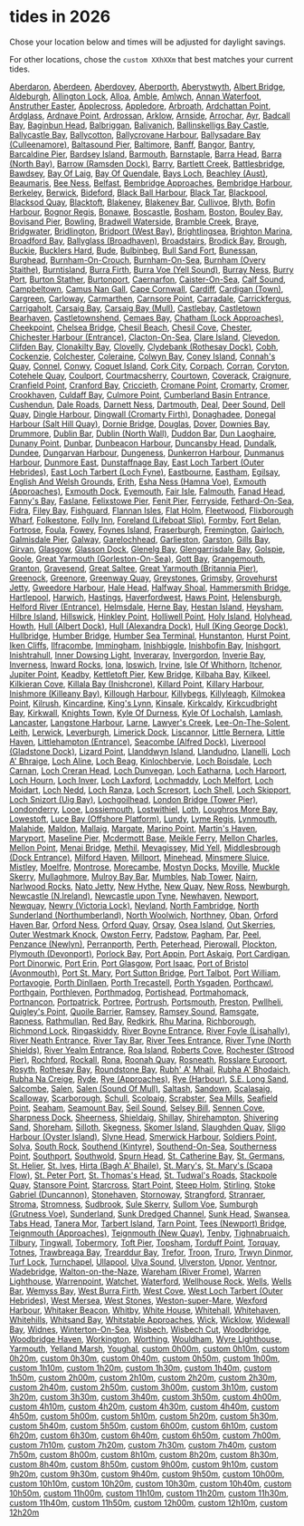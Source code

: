 # tides in 2026
Chose your location below and times will be adjusted for daylight savings.

For other locations, chose the `custom XXhXXm` that best matches your current tides.

[Aberdaron](Aberdaron), [Aberdeen](Aberdeen), [Aberdovey](Aberdovey), [Aberporth](Aberporth), [Aberystwyth](Aberystwyth), [Albert Bridge](Albert-Bridge), [Aldeburgh](Aldeburgh), [Allington Lock](Allington-Lock), [Alloa](Alloa), [Amble](Amble), [Amlwch](Amlwch), [Annan Waterfoot](Annan-Waterfoot), [Anstruther Easter](Anstruther-Easter), [Applecross](Applecross), [Appledore](Appledore), [Arbroath](Arbroath), [Ardchattan Point](Ardchattan-Point), [Ardglass](Ardglass), [Ardnave Point](Ardnave-Point), [Ardrossan](Ardrossan), [Arklow](Arklow), [Arnside](Arnside), [Arrochar](Arrochar), [Ayr](Ayr), [Badcall Bay](Badcall-Bay), [Baginbun Head](Baginbun-Head), [Balbriggan](Balbriggan), [Balivanich](Balivanich), [Ballinskelligs Bay Castle](Ballinskelligs-Bay-Castle), [Ballycastle Bay](Ballycastle-Bay), [Ballycotton](Ballycotton), [Ballycrovane Harbour](Ballycrovane-Harbour), [Ballysadare Bay (Culleenamore)](Ballysadare-Bay-(Culleenamore)), [Baltasound Pier](Baltasound-Pier), [Baltimore](Baltimore), [Banff](Banff), [Bangor](Bangor), [Bantry](Bantry), [Barcaldine Pier](Barcaldine-Pier), [Bardsey Island](Bardsey-Island), [Barmouth](Barmouth), [Barnstaple](Barnstaple), [Barra Head](Barra-Head), [Barra (North Bay)](Barra-(North-Bay)), [Barrow (Ramsden Dock)](Barrow-(Ramsden-Dock)), [Barry](Barry), [Bartlett Creek](Bartlett-Creek), [Battlesbridge](Battlesbridge), [Bawdsey](Bawdsey), [Bay Of Laig](Bay-Of-Laig), [Bay Of Quendale](Bay-Of-Quendale), [Bays Loch](Bays-Loch), [Beachley (Aust)](Beachley-(Aust)), [Beaumaris](Beaumaris), [Bee Ness](Bee-Ness), [Belfast](Belfast), [Bembridge Approaches](Bembridge-Approaches), [Bembridge Harbour](Bembridge-Harbour), [Berkeley](Berkeley), [Berwick](Berwick), [Bideford](Bideford), [Black Ball Harbour](Black-Ball-Harbour), [Black Tar](Black-Tar), [Blackpool](Blackpool), [Blacksod Quay](Blacksod-Quay), [Blacktoft](Blacktoft), [Blakeney](Blakeney), [Blakeney Bar](Blakeney-Bar), [Cullivoe](Cullivoe), [Blyth](Blyth), [Bofin Harbour](Bofin-Harbour), [Bognor Regis](Bognor-Regis), [Bonawe](Bonawe), [Boscastle](Boscastle), [Bosham](Bosham), [Boston](Boston), [Bouley Bay](Bouley-Bay), [Bovisand Pier](Bovisand-Pier), [Bowling](Bowling), [Bradwell Waterside](Bradwell-Waterside), [Bramble Creek](Bramble-Creek), [Braye](Braye), [Bridgwater](Bridgwater), [Bridlington](Bridlington), [Bridport (West Bay)](Bridport-(West-Bay)), [Brightlingsea](Brightlingsea), [Brighton Marina](Brighton-Marina), [Broadford Bay](Broadford-Bay), [Ballyglass (Broadhaven)](Ballyglass-(Broadhaven)), [Broadstairs](Broadstairs), [Brodick Bay](Brodick-Bay), [Brough](Brough), [Buckie](Buckie), [Bucklers Hard](Bucklers-Hard), [Bude](Bude), [Bulbinbeg](Bulbinbeg), [Bull Sand Fort](Bull-Sand-Fort), [Bunessan](Bunessan), [Burghead](Burghead), [Burnham-On-Crouch](Burnham-On-Crouch), [Burnham-On-Sea](Burnham-On-Sea), [Burnham (Overy Staithe)](Burnham-(Overy-Staithe)), [Burntisland](Burntisland), [Burra Firth](Burra-Firth), [Burra Voe (Yell Sound)](Burra-Voe-(Yell-Sound)), [Burray Ness](Burray-Ness), [Burry Port](Burry-Port), [Burton Stather](Burton-Stather), [Burtonport](Burtonport), [Caernarfon](Caernarfon), [Caister-On-Sea](Caister-On-Sea), [Calf Sound](Calf-Sound), [Campbeltown](Campbeltown), [Camus Nan Gall](Camus-Nan-Gall), [Cape Cornwall](Cape-Cornwall), [Cardiff](Cardiff), [Cardigan (Town)](Cardigan-(Town)), [Cargreen](Cargreen), [Carloway](Carloway), [Carmarthen](Carmarthen), [Carnsore Point](Carnsore-Point), [Carradale](Carradale), [Carrickfergus](Carrickfergus), [Carrigaholt](Carrigaholt), [Carsaig Bay](Carsaig-Bay), [Carsaig Bay (Mull)](Carsaig-Bay-(Mull)), [Castlebay](Castlebay), [Castletown Bearhaven](Castletown-Bearhaven), [Castletownshend](Castletownshend), [Cemaes Bay](Cemaes-Bay), [Chatham (Lock Approaches)](Chatham-(Lock-Approaches)), [Cheekpoint](Cheekpoint), [Chelsea Bridge](Chelsea-Bridge), [Chesil Beach](Chesil-Beach), [Chesil Cove](Chesil-Cove), [Chester](Chester), [Chichester Harbour (Entrance)](Chichester-Harbour-(Entrance)), [Clacton-On-Sea](Clacton-On-Sea), [Clare Island](Clare-Island), [Clevedon](Clevedon), [Clifden Bay](Clifden-Bay), [Clonakilty Bay](Clonakilty-Bay), [Clovelly](Clovelly), [Clydebank (Rothesay Dock)](Clydebank-(Rothesay-Dock)), [Cobh](Cobh), [Cockenzie](Cockenzie), [Colchester](Colchester), [Coleraine](Coleraine), [Colwyn Bay](Colwyn-Bay), [Coney Island](Coney-Island), [Connah's Quay](Connah's-Quay), [Connel](Connel), [Conwy](Conwy), [Coquet Island](Coquet-Island), [Cork City](Cork-City), [Corpach](Corpach), [Corran](Corran), [Coryton](Coryton), [Cotehele Quay](Cotehele-Quay), [Coulport](Coulport), [Courtmacsherry](Courtmacsherry), [Courtown](Courtown), [Coverack](Coverack), [Craignure](Craignure), [Cranfield Point](Cranfield-Point), [Cranford Bay](Cranford-Bay), [Criccieth](Criccieth), [Cromane Point](Cromane-Point), [Cromarty](Cromarty), [Cromer](Cromer), [Crookhaven](Crookhaven), [Culdaff Bay](Culdaff-Bay), [Culmore Point](Culmore-Point), [Cumberland Basin Entrance](Cumberland-Basin-Entrance), [Cushendun](Cushendun), [Dale Roads](Dale-Roads), [Darnett Ness](Darnett-Ness), [Dartmouth](Dartmouth), [Deal](Deal), [Deer Sound](Deer-Sound), [Dell Quay](Dell-Quay), [Dingle Harbour](Dingle-Harbour), [Dingwall (Cromarty Firth)](Dingwall-(Cromarty-Firth)), [Donaghadee](Donaghadee), [Donegal Harbour (Salt Hill Quay)](Donegal-Harbour-(Salt-Hill-Quay)), [Dornie Bridge](Dornie-Bridge), [Douglas](Douglas), [Dover](Dover), [Downies Bay](Downies-Bay), [Drummore](Drummore), [Dublin Bar](Dublin-Bar), [Dublin (North Wall)](Dublin-(North-Wall)), [Duddon Bar](Duddon-Bar), [Dun Laoghaire](Dun-Laoghaire), [Dunany Point](Dunany-Point), [Dunbar](Dunbar), [Dunbeacon Harbour](Dunbeacon-Harbour), [Duncansby Head](Duncansby-Head), [Dundalk](Dundalk), [Dundee](Dundee), [Dungarvan Harbour](Dungarvan-Harbour), [Dungeness](Dungeness), [Dunkerron Harbour](Dunkerron-Harbour), [Dunmanus Harbour](Dunmanus-Harbour), [Dunmore East](Dunmore-East), [Dunstaffnage Bay](Dunstaffnage-Bay), [East Loch Tarbert (Outer Hebrides)](East-Loch-Tarbert-(Outer-Hebrides)), [East Loch Tarbert (Loch Fyne)](East-Loch-Tarbert-(Loch-Fyne)), [Eastbourne](Eastbourne), [Eastham](Eastham), [Egilsay](Egilsay), [English And Welsh Grounds](English-And-Welsh-Grounds), [Erith](Erith), [Esha Ness (Hamna Voe)](Esha-Ness-(Hamna-Voe)), [Exmouth (Approaches)](Exmouth-(Approaches)), [Exmouth Dock](Exmouth-Dock), [Eyemouth](Eyemouth), [Fair Isle](Fair-Isle), [Falmouth](Falmouth), [Fanad Head](Fanad-Head), [Fanny's Bay](Fanny's-Bay), [Faslane](Faslane), [Felixstowe Pier](Felixstowe-Pier), [Fenit Pier](Fenit-Pier), [Ferryside](Ferryside), [Fethard-On-Sea](Fethard-On-Sea), [Fidra](Fidra), [Filey Bay](Filey-Bay), [Fishguard](Fishguard), [Flannan Isles](Flannan-Isles), [Flat Holm](Flat-Holm), [Fleetwood](Fleetwood), [Flixborough Wharf](Flixborough-Wharf), [Folkestone](Folkestone), [Folly Inn](Folly-Inn), [Foreland (Lifeboat Slip)](Foreland-(Lifeboat-Slip)), [Formby](Formby), [Fort Belan](Fort-Belan), [Fortrose](Fortrose), [Foula](Foula), [Fowey](Fowey), [Foynes Island](Foynes-Island), [Fraserburgh](Fraserburgh), [Fremington](Fremington), [Gairloch](Gairloch), [Galmisdale Pier](Galmisdale-Pier), [Galway](Galway), [Garelochhead](Garelochhead), [Garlieston](Garlieston), [Garston](Garston), [Gills Bay](Gills-Bay), [Girvan](Girvan), [Glasgow](Glasgow), [Glasson Dock](Glasson-Dock), [Glenelg Bay](Glenelg-Bay), [Glengarrisdale Bay](Glengarrisdale-Bay), [Golspie](Golspie), [Goole](Goole), [Great Yarmouth (Gorleston-On-Sea)](Great-Yarmouth-(Gorleston-On-Sea)), [Gott Bay](Gott-Bay), [Grangemouth](Grangemouth), [Granton](Granton), [Gravesend](Gravesend), [Great Saltee](Great-Saltee), [Great Yarmouth (Britannia Pier)](Great-Yarmouth-(Britannia-Pier)), [Greenock](Greenock), [Greenore](Greenore), [Greenway Quay](Greenway-Quay), [Greystones](Greystones), [Grimsby](Grimsby), [Grovehurst Jetty](Grovehurst-Jetty), [Gweedore Harbour](Gweedore-Harbour), [Hale Head](Hale-Head), [Halfway Shoal](Halfway-Shoal), [Hammersmith Bridge](Hammersmith-Bridge), [Hartlepool](Hartlepool), [Harwich](Harwich), [Hastings](Hastings), [Haverfordwest](Haverfordwest), [Haws Point](Haws-Point), [Helensburgh](Helensburgh), [Helford River (Entrance)](Helford-River-(Entrance)), [Helmsdale](Helmsdale), [Herne Bay](Herne-Bay), [Hestan Island](Hestan-Island), [Heysham](Heysham), [Hilbre Island](Hilbre-Island), [Hillswick](Hillswick), [Hinkley Point](Hinkley-Point), [Holliwell Point](Holliwell-Point), [Holy Island](Holy-Island), [Holyhead](Holyhead), [Howth](Howth), [Hull (Albert Dock)](Hull-(Albert-Dock)), [Hull (Alexandra Dock)](Hull-(Alexandra-Dock)), [Hull (King George Dock)](Hull-(King-George-Dock)), [Hullbridge](Hullbridge), [Humber Bridge](Humber-Bridge), [Humber Sea Terminal](Humber-Sea-Terminal), [Hunstanton](Hunstanton), [Hurst Point](Hurst-Point), [Iken Cliffs](Iken-Cliffs), [Ilfracombe](Ilfracombe), [Immingham](Immingham), [Inishbiggle](Inishbiggle), [Inishbofin Bay](Inishbofin-Bay), [Inishgort](Inishgort), [Inishtrahull](Inishtrahull), [Inner Dowsing Light](Inner-Dowsing-Light), [Inveraray](Inveraray), [Invergordon](Invergordon), [Inverie Bay](Inverie-Bay), [Inverness](Inverness), [Inward Rocks](Inward-Rocks), [Iona](Iona), [Ipswich](Ipswich), [Irvine](Irvine), [Isle Of Whithorn](Isle-Of-Whithorn), [Itchenor](Itchenor), [Jupiter Point](Jupiter-Point), [Keadby](Keadby), [Kettletoft Pier](Kettletoft-Pier), [Kew Bridge](Kew-Bridge), [Kilbaha Bay](Kilbaha-Bay), [Kilkeel](Kilkeel), [Kilkieran Cove](Kilkieran-Cove), [Killala Bay (Inishcrone)](Killala-Bay-(Inishcrone)), [Killard Point](Killard-Point), [Killary Harbour](Killary-Harbour), [Inishmore (Killeany Bay)](Inishmore-(Killeany-Bay)), [Killough Harbour](Killough-Harbour), [Killybegs](Killybegs), [Killyleagh](Killyleagh), [Kilmokea Point](Kilmokea-Point), [Kilrush](Kilrush), [Kincardine](Kincardine), [King's Lynn](King's-Lynn), [Kinsale](Kinsale), [Kirkcaldy](Kirkcaldy), [Kirkcudbright Bay](Kirkcudbright-Bay), [Kirkwall](Kirkwall), [Knights Town](Knights-Town), [Kyle Of Durness](Kyle-Of-Durness), [Kyle Of Lochalsh](Kyle-Of-Lochalsh), [Lamlash](Lamlash), [Lancaster](Lancaster), [Langstone Harbour](Langstone-Harbour), [Larne](Larne), [Lawyer's Creek](Lawyer's-Creek), [Lee-On-The-Solent](Lee-On-The-Solent), [Leith](Leith), [Lerwick](Lerwick), [Leverburgh](Leverburgh), [Limerick Dock](Limerick-Dock), [Liscannor](Liscannor), [Little Bernera](Little-Bernera), [Little Haven](Little-Haven), [Littlehampton (Entrance)](Littlehampton-(Entrance)), [Seacombe (Alfred Dock)](Seacombe-(Alfred-Dock)), [Liverpool (Gladstone Dock)](Liverpool-(Gladstone-Dock)), [Lizard Point](Lizard-Point), [Llanddwyn Island](Llanddwyn-Island), [Llandudno](Llandudno), [Llanelli](Llanelli), [Loch A' Bhraige](Loch-A'-Bhraige), [Loch Aline](Loch-Aline), [Loch Beag](Loch-Beag), [Kinlochbervie](Kinlochbervie), [Loch Boisdale](Loch-Boisdale), [Loch Carnan](Loch-Carnan), [Loch Creran Head](Loch-Creran-Head), [Loch Dunvegan](Loch-Dunvegan), [Loch Eatharna](Loch-Eatharna), [Loch Harport](Loch-Harport), [Loch Hourn](Loch-Hourn), [Loch Inver](Loch-Inver), [Loch Laxford](Loch-Laxford), [Lochmaddy](Lochmaddy), [Loch Melfort](Loch-Melfort), [Loch Moidart](Loch-Moidart), [Loch Nedd](Loch-Nedd), [Loch Ranza](Loch-Ranza), [Loch Scresort](Loch-Scresort), [Loch Shell](Loch-Shell), [Loch Skipport](Loch-Skipport), [Loch Snizort (Uig Bay)](Loch-Snizort-(Uig-Bay)), [Lochgoilhead](Lochgoilhead), [London Bridge (Tower Pier)](London-Bridge-(Tower-Pier)), [Londonderry](Londonderry), [Looe](Looe), [Lossiemouth](Lossiemouth), [Lostwithiel](Lostwithiel), [Loth](Loth), [Loughros More Bay](Loughros-More-Bay), [Lowestoft](Lowestoft), [Luce Bay (Offshore Platform)](Luce-Bay-(Offshore-Platform)), [Lundy](Lundy), [Lyme Regis](Lyme-Regis), [Lynmouth](Lynmouth), [Malahide](Malahide), [Maldon](Maldon), [Mallaig](Mallaig), [Margate](Margate), [Marino Point](Marino-Point), [Martin's Haven](Martin's-Haven), [Maryport](Maryport), [Maseline Pier](Maseline-Pier), [Mcdermott Base](Mcdermott-Base), [Meikle Ferry](Meikle-Ferry), [Mellon Charles](Mellon-Charles), [Mellon Point](Mellon-Point), [Menai Bridge](Menai-Bridge), [Methil](Methil), [Mevagissey](Mevagissey), [Mid Yell](Mid-Yell), [Middlesbrough (Dock Entrance)](Middlesbrough-(Dock-Entrance)), [Milford Haven](Milford-Haven), [Millport](Millport), [Minehead](Minehead), [Minsmere Sluice](Minsmere-Sluice), [Mistley](Mistley), [Moelfre](Moelfre), [Montrose](Montrose), [Morecambe](Morecambe), [Mostyn Docks](Mostyn-Docks), [Moville](Moville), [Muckle Skerry](Muckle-Skerry), [Mullaghmore](Mullaghmore), [Mulroy Bay Bar](Mulroy-Bay-Bar), [Mumbles](Mumbles), [Nab Tower](Nab-Tower), [Nairn](Nairn), [Narlwood Rocks](Narlwood-Rocks), [Nato Jetty](Nato-Jetty), [New Hythe](New-Hythe), [New Quay](New-Quay), [New Ross](New-Ross), [Newburgh](Newburgh), [Newcastle (N.Ireland)](Newcastle-(N.Ireland)), [Newcastle upon Tyne](Newcastle-upon-Tyne), [Newhaven](Newhaven), [Newport](Newport), [Newquay](Newquay), [Newry (Victoria Lock)](Newry-(Victoria-Lock)), [Neyland](Neyland), [North Fambridge](North-Fambridge), [North Sunderland (Northumberland)](North-Sunderland-(Northumberland)), [North Woolwich](North-Woolwich), [Northney](Northney), [Oban](Oban), [Orford Haven Bar](Orford-Haven-Bar), [Orford Ness](Orford-Ness), [Orford Quay](Orford-Quay), [Orsay](Orsay), [Osea Island](Osea-Island), [Out Skerries](Out-Skerries), [Outer Westmark Knock](Outer-Westmark-Knock), [Owston Ferry](Owston-Ferry), [Padstow](Padstow), [Pagham](Pagham), [Par](Par), [Peel](Peel), [Penzance (Newlyn)](Penzance-(Newlyn)), [Perranporth](Perranporth), [Perth](Perth), [Peterhead](Peterhead), [Pierowall](Pierowall), [Plockton](Plockton), [Plymouth (Devonport)](Plymouth-(Devonport)), [Porlock Bay](Porlock-Bay), [Port Appin](Port-Appin), [Port Askaig](Port-Askaig), [Port Cardigan](Port-Cardigan), [Port Dinorwic](Port-Dinorwic), [Port Erin](Port-Erin), [Port Glasgow](Port-Glasgow), [Port Isaac](Port-Isaac), [Port of Bristol (Avonmouth)](Port-of-Bristol-(Avonmouth)), [Port St. Mary](Port-St.-Mary), [Port Sutton Bridge](Port-Sutton-Bridge), [Port Talbot](Port-Talbot), [Port William](Port-William), [Portavogie](Portavogie), [Porth Dinllaen](Porth-Dinllaen), [Porth Trecastell](Porth-Trecastell), [Porth Ysgaden](Porth-Ysgaden), [Porthcawl](Porthcawl), [Porthgain](Porthgain), [Porthleven](Porthleven), [Porthmadog](Porthmadog), [Portishead](Portishead), [Portmahomack](Portmahomack), [Portnancon](Portnancon), [Portpatrick](Portpatrick), [Portree](Portree), [Portrush](Portrush), [Portsmouth](Portsmouth), [Preston](Preston), [Pwllheli](Pwllheli), [Quigley's Point](Quigley's-Point), [Quoile Barrier](Quoile-Barrier), [Ramsey](Ramsey), [Ramsey Sound](Ramsey-Sound), [Ramsgate](Ramsgate), [Rapness](Rapness), [Rathmullan](Rathmullan), [Red Bay](Red-Bay), [Redkirk](Redkirk), [Rhu Marina](Rhu-Marina), [Richborough](Richborough), [Richmond Lock](Richmond-Lock), [Ringaskiddy](Ringaskiddy), [River Boyne Entrance](River-Boyne-Entrance), [River Foyle (Lisahally)](River-Foyle-(Lisahally)), [River Neath Entrance](River-Neath-Entrance), [River Tay Bar](River-Tay-Bar), [River Tees Entrance](River-Tees-Entrance), [River Tyne (North Shields)](River-Tyne-(North-Shields)), [River Yealm Entrance](River-Yealm-Entrance), [Roa Island](Roa-Island), [Roberts Cove](Roberts-Cove), [Rochester (Strood Pier)](Rochester-(Strood-Pier)), [Rochford](Rochford), [Rockall](Rockall), [Rona](Rona), [Roonah Quay](Roonah-Quay), [Rosneath](Rosneath), [Rosslare Europort](Rosslare-Europort), [Rosyth](Rosyth), [Rothesay Bay](Rothesay-Bay), [Roundstone Bay](Roundstone-Bay), [Rubh' A' Mhail](Rubh'-A'-Mhail), [Rubha A' Bhodaich](Rubha-A'-Bhodaich), [Rubha Na Creige](Rubha-Na-Creige), [Ryde](Ryde), [Rye (Approaches)](Rye-(Approaches)), [Rye (Harbour)](Rye-(Harbour)), [S.E. Long Sand](S.E.-Long-Sand), [Salcombe](Salcombe), [Salen](Salen), [Salen (Sound Of Mull)](Salen-(Sound-Of-Mull)), [Saltash](Saltash), [Sandown](Sandown), [Scalasaig](Scalasaig), [Scalloway](Scalloway), [Scarborough](Scarborough), [Schull](Schull), [Scolpaig](Scolpaig), [Scrabster](Scrabster), [Sea Mills](Sea-Mills), [Seafield Point](Seafield-Point), [Seaham](Seaham), [Seamount Bay](Seamount-Bay), [Seil Sound](Seil-Sound), [Selsey Bill](Selsey-Bill), [Sennen Cove](Sennen-Cove), [Sharpness Dock](Sharpness-Dock), [Sheerness](Sheerness), [Shieldaig](Shieldaig), [Shillay](Shillay), [Shirehampton](Shirehampton), [Shivering Sand](Shivering-Sand), [Shoreham](Shoreham), [Silloth](Silloth), [Skegness](Skegness), [Skomer Island](Skomer-Island), [Slaughden Quay](Slaughden-Quay), [Sligo Harbour (Oyster Island)](Sligo-Harbour-(Oyster-Island)), [Slyne Head](Slyne-Head), [Smerwick Harbour](Smerwick-Harbour), [Soldiers Point](Soldiers-Point), [Solva](Solva), [South Rock](South-Rock), [Southend (Kintyre)](Southend-(Kintyre)), [Southend-On-Sea](Southend-On-Sea), [Southerness Point](Southerness-Point), [Southport](Southport), [Southwold](Southwold), [Spurn Head](Spurn-Head), [St. Catherine Bay](St.-Catherine-Bay), [St. Germans](St.-Germans), [St. Helier](St.-Helier), [St. Ives](St.-Ives), [Hirta (Bagh A' Bhaile)](Hirta-(Bagh-A'-Bhaile)), [St. Mary's](St.-Mary's), [St. Mary's (Scapa Flow)](St.-Mary's-(Scapa-Flow)), [St. Peter Port](St.-Peter-Port), [St. Thomas's Head](St.-Thomas's-Head), [St. Tudwal's Roads](St.-Tudwal's-Roads), [Stackpole Quay](Stackpole-Quay), [Stansore Point](Stansore-Point), [Starcross](Starcross), [Start Point](Start-Point), [Steep Holm](Steep-Holm), [Stirling](Stirling), [Stoke Gabriel (Duncannon)](Stoke-Gabriel-(Duncannon)), [Stonehaven](Stonehaven), [Stornoway](Stornoway), [Strangford](Strangford), [Stranraer](Stranraer), [Stroma](Stroma), [Stromness](Stromness), [Sudbrook](Sudbrook), [Sule Skerry](Sule-Skerry), [Sullom Voe](Sullom-Voe), [Sumburgh (Grutness Voe)](Sumburgh-(Grutness-Voe)), [Sunderland](Sunderland), [Sunk Dredged Channel](Sunk-Dredged-Channel), [Sunk Head](Sunk-Head), [Swansea](Swansea), [Tabs Head](Tabs-Head), [Tanera Mor](Tanera-Mor), [Tarbert Island](Tarbert-Island), [Tarn Point](Tarn-Point), [Tees (Newport) Bridge](Tees-(Newport)-Bridge), [Teignmouth (Approaches)](Teignmouth-(Approaches)), [Teignmouth (New Quay)](Teignmouth-(New-Quay)), [Tenby](Tenby), [Tighnabruaich](Tighnabruaich), [Tilbury](Tilbury), [Tingwall](Tingwall), [Tobermory](Tobermory), [Toft Pier](Toft-Pier), [Topsham](Topsham), [Torduff Point](Torduff-Point), [Torquay](Torquay), [Totnes](Totnes), [Trawbreaga Bay](Trawbreaga-Bay), [Trearddur Bay](Trearddur-Bay), [Trefor](Trefor), [Troon](Troon), [Truro](Truro), [Trwyn Dinmor](Trwyn-Dinmor), [Turf Lock](Turf-Lock), [Turnchapel](Turnchapel), [Ullapool](Ullapool), [Ulva Sound](Ulva-Sound), [Ulverston](Ulverston), [Upnor](Upnor), [Ventnor](Ventnor), [Wadebridge](Wadebridge), [Walton-on-the-Naze](Walton-on-the-Naze), [Wareham (River Frome)](Wareham-(River-Frome)), [Warren Lighthouse](Warren-Lighthouse), [Warrenpoint](Warrenpoint), [Watchet](Watchet), [Waterford](Waterford), [Wellhouse Rock](Wellhouse-Rock), [Wells](Wells), [Wells Bar](Wells-Bar), [Wemyss Bay](Wemyss-Bay), [West Burra Firth](West-Burra-Firth), [West Cove](West-Cove), [West Loch Tarbert (Outer Hebrides)](West-Loch-Tarbert-(Outer-Hebrides)), [West Mersea](West-Mersea), [West Stones](West-Stones), [Weston-super-Mare](Weston-super-Mare), [Wexford Harbour](Wexford-Harbour), [Whitaker Beacon](Whitaker-Beacon), [Whitby](Whitby), [White House](White-House), [Whitehall](Whitehall), [Whitehaven](Whitehaven), [Whitehills](Whitehills), [Whitsand Bay](Whitsand-Bay), [Whitstable Approaches](Whitstable-Approaches), [Wick](Wick), [Wicklow](Wicklow), [Widewall Bay](Widewall-Bay), [Widnes](Widnes), [Winterton-On-Sea](Winterton-On-Sea), [Wisbech](Wisbech), [Wisbech Cut](Wisbech-Cut), [Woodbridge](Woodbridge), [Woodbridge Haven](Woodbridge-Haven), [Workington](Workington), [Worthing](Worthing), [Wouldham](Wouldham), [Wyre Lighthouse](Wyre-Lighthouse), [Yarmouth](Yarmouth), [Yelland Marsh](Yelland-Marsh), [Youghal](Youghal), [custom 0h00m](custom-0h00m), [custom 0h10m](custom-0h10m), [custom 0h20m](custom-0h20m), [custom 0h30m](custom-0h30m), [custom 0h40m](custom-0h40m), [custom 0h50m](custom-0h50m), [custom 1h00m](custom-1h00m), [custom 1h10m](custom-1h10m), [custom 1h20m](custom-1h20m), [custom 1h30m](custom-1h30m), [custom 1h40m](custom-1h40m), [custom 1h50m](custom-1h50m), [custom 2h00m](custom-2h00m), [custom 2h10m](custom-2h10m), [custom 2h20m](custom-2h20m), [custom 2h30m](custom-2h30m), [custom 2h40m](custom-2h40m), [custom 2h50m](custom-2h50m), [custom 3h00m](custom-3h00m), [custom 3h10m](custom-3h10m), [custom 3h20m](custom-3h20m), [custom 3h30m](custom-3h30m), [custom 3h40m](custom-3h40m), [custom 3h50m](custom-3h50m), [custom 4h00m](custom-4h00m), [custom 4h10m](custom-4h10m), [custom 4h20m](custom-4h20m), [custom 4h30m](custom-4h30m), [custom 4h40m](custom-4h40m), [custom 4h50m](custom-4h50m), [custom 5h00m](custom-5h00m), [custom 5h10m](custom-5h10m), [custom 5h20m](custom-5h20m), [custom 5h30m](custom-5h30m), [custom 5h40m](custom-5h40m), [custom 5h50m](custom-5h50m), [custom 6h00m](custom-6h00m), [custom 6h10m](custom-6h10m), [custom 6h20m](custom-6h20m), [custom 6h30m](custom-6h30m), [custom 6h40m](custom-6h40m), [custom 6h50m](custom-6h50m), [custom 7h00m](custom-7h00m), [custom 7h10m](custom-7h10m), [custom 7h20m](custom-7h20m), [custom 7h30m](custom-7h30m), [custom 7h40m](custom-7h40m), [custom 7h50m](custom-7h50m), [custom 8h00m](custom-8h00m), [custom 8h10m](custom-8h10m), [custom 8h20m](custom-8h20m), [custom 8h30m](custom-8h30m), [custom 8h40m](custom-8h40m), [custom 8h50m](custom-8h50m), [custom 9h00m](custom-9h00m), [custom 9h10m](custom-9h10m), [custom 9h20m](custom-9h20m), [custom 9h30m](custom-9h30m), [custom 9h40m](custom-9h40m), [custom 9h50m](custom-9h50m), [custom 10h00m](custom-10h00m), [custom 10h10m](custom-10h10m), [custom 10h20m](custom-10h20m), [custom 10h30m](custom-10h30m), [custom 10h40m](custom-10h40m), [custom 10h50m](custom-10h50m), [custom 11h00m](custom-11h00m), [custom 11h10m](custom-11h10m), [custom 11h20m](custom-11h20m), [custom 11h30m](custom-11h30m), [custom 11h40m](custom-11h40m), [custom 11h50m](custom-11h50m), [custom 12h00m](custom-12h00m), [custom 12h10m](custom-12h10m), [custom 12h20m](custom-12h20m)
